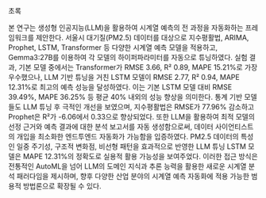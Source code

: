 초록

본 연구는 생성형 인공지능(LLM)을 활용하여 시계열 예측의 전 과정을 자동화하는 프레임워크를 제안한다. 서울시 대기질(PM2.5) 데이터를 대상으로 지수평활법, ARIMA, Prophet, LSTM, Transformer 등 다양한 시계열 예측 모델을 적용하고, Gemma3:27B를 이용하여 각 모델의 하이퍼파라미터를 자동으로 튜닝하였다. 실험 결과, 기본 모델 중에서는 Transformer가 RMSE 3.66, R² 0.89, MAPE 15.21%로 가장 우수했으나, LLM 기반 튜닝을 거친 LSTM 모델이 RMSE 2.77, R² 0.94, MAPE 12.31%로 최고의 예측 성능을 달성하였다. 이는 기본 LSTM 모델 대비 RMSE 39.49%, MAPE 36.25% 등 평균 40% 내외의 성능 향상을 의미한다. 통계 기반 모델들도 LLM 튜닝 후 극적인 개선을 보였으며, 지수평활법은 RMSE가 77.96% 감소하고 Prophet은 R²가 -6.06에서 0.33으로 향상되었다. 또한 LLM을 활용하여 최적 모델의 선정 근거와 예측 결과에 대한 분석 보고서를 자동 생성함으로써, 데이터 사이언티스트의 개입을 최소화한 엔드투엔드 자동화가 가능함을 입증하였다. PM2.5 데이터의 특성인 일중 주기성, 구조적 변화점, 비선형 패턴을 효과적으로 반영한 LLM 튜닝 LSTM 모델은 MAPE 12.31%의 정확도로 실용적 활용 가능성을 보여주었다. 이러한 접근 방식은 전통적인 AutoML을 넘어 LLM의 도메인 지식과 추론 능력을 활용한 새로운 시계열 분석 패러다임을 제시하며, 향후 다양한 산업 분야의 시계열 예측 자동화에 적용 가능한 범용적 방법론으로 확장될 수 있다.
